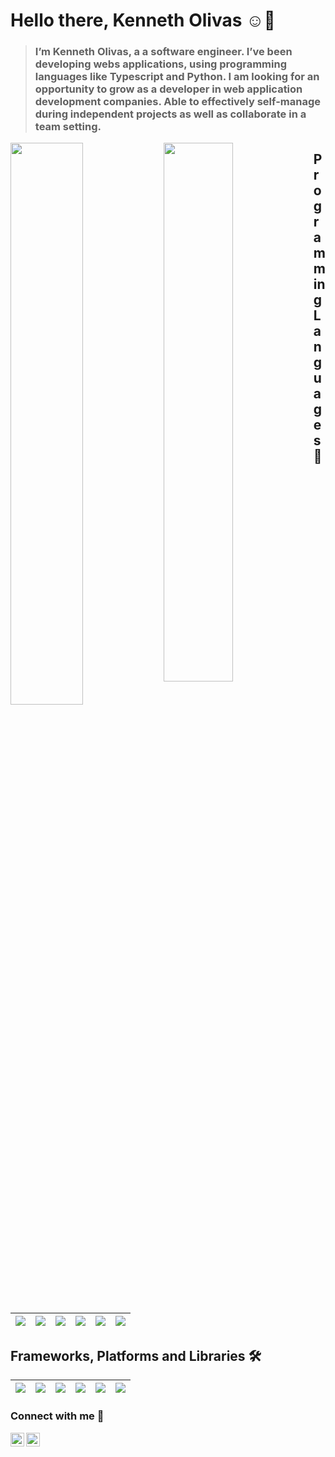 
# Hello there, Kenneth Olivas ☺👋

> ### I’m Kenneth Olivas, a a software engineer. I’ve been developing webs applications, using programming languages like Typescript and Python. I am looking for an opportunity to grow as a developer in web application development companies. Able to effectively self-manage during independent projects as well as collaborate in a team setting.


<img align="left" width="48%" src="https://github-readme-stats.vercel.app/api?username=KennethOlivas&show_icons=true&theme=radical&count_private=true"/>

<img align="left" width="47%" src="https://github-readme-stats.vercel.app/api/top-langs/?username=KennethOlivas&layout=compact&show_icons=true&theme=radical"/>

## Programming Languages 🤩
| <img align="center" atl="javascript" src="https://img.shields.io/badge/javascript-%23323330.svg?style=for-the-badge&logo=javascript&logoColor=5E87CE&color=1A1B27"/> | <img align="center" atl="pyhton" src="https://img.shields.io/badge/python-3670A0?style=for-the-badge&logo=python&logoColor=5E87CE&color=1A1B27"/> |<img align="center" atl="C#" src="https://img.shields.io/badge/c%23-%23239120.svg?style=for-the-badge&logo=c-sharp&logoColor=5E87CE&color=1A1B27"/>  | <img align="center" atl="kotlin" src="https://img.shields.io/badge/kotlin-%230095D5.svg?style=for-the-badge&logo=kotlin&logoColor=5E87CE&color=1A1B27"/> |<img align="center" atl="java" src="https://img.shields.io/badge/java-%23ED8B00.svg?style=for-the-badge&logo=java&logoColor=5E87CE&color=1A1B27"/>| <img align="center" atl="typescript" src="https://img.shields.io/badge/typescript-%23007ACC.svg?style=for-the-badge&logo=typescript&logoColor=5E87CE&color=1A1B27"/>| 
|--|--|--|--|--|--|

## Frameworks, Platforms and Libraries 🛠
| <img align="center" atl="react" src="https://img.shields.io/badge/react-%2320232a.svg?style=for-the-badge&logo=react&logoColor=BE90F2&color=1A1B27"/> | <img align="center" atl="svelte" src="https://img.shields.io/badge/svelte-%23f1413d.svg?style=for-the-badge&logo=svelte&logoColor=BE90F2&color=1A1B27"/> | <img align="center" atl="svelte" src="https://img.shields.io/badge/vuejs-%2335495e.svg?style=for-the-badge&logo=vuedotjs&logoColor=BE90F2&color=1A1B27"/> | <img align="center" atl="svelte" src="https://img.shields.io/badge/Next-black?style=for-the-badge&logo=next.js&logoColor=BE90F2&color=1A1B27"/> | <img align="center" atl="svelte" src="https://img.shields.io/badge/.NET-5C2D91?style=for-the-badge&logo=.net&logoColor=BE90F2&color=1A1B27"/>  | <img align="center" atl="svelte" src="https://img.shields.io/badge/flask-%23000.svg?style=for-the-badge&logo=flask&logoColor=BE90F2&color=1A1B27"/> |
|--|--|--|--|--|--|

### Connect with me 👔

[<img align="left" alt="LinkedIn" width="22px" src="https://cdn.jsdelivr.net/npm/simple-icons@6.6.0/icons/linkedin.svg" />][linkedin]
[<img align="left" alt="Instagram" width="22px" src="https://cdn.jsdelivr.net/npm/simple-icons@6.6.0/icons/instagram.svg" />][instagram]


[instagram]: https://www.instagram.com/kenneth_olivas
[linkedin]: https://www.linkedin.com/in/kenneth-olivas-027153208
